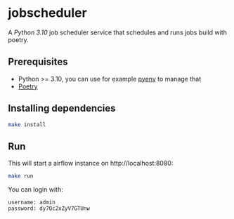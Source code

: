 # jobscheduler
A _Python 3.10_ job scheduler service that schedules and runs jobs build with poetry.

## Prerequisites
* Python >= 3.10, you can use for example [pyenv](https://github.com/pyenv/pyenv#installation) to manage that
* [Poetry](https://python-poetry.org/docs/#installation)

## Installing dependencies
```bash
make install
```

## Run
This will start a airflow instance on http://localhost:8080:
```bash
make run
```

You can login with:
```
username: admin
password: dy7Qc2xZyV7GTUnw
```
